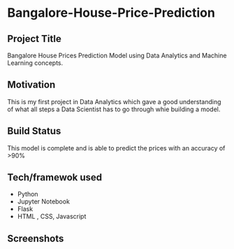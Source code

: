 # Bangalore-House-Price-Prediction
## Project Title
Bangalore House Prices Prediction Model using Data Analytics and Machine Learning concepts.

## Motivation
This is my first project in Data Analytics which gave a good understanding of what all steps a Data Scientist has to go through whie building a model.

## Build Status
This model is complete and is able to predict the prices with an accuracy of >90%

## Tech/framewok used
- Python
- Jupyter Notebook
- Flask
- HTML , CSS, Javascript

## Screenshots
